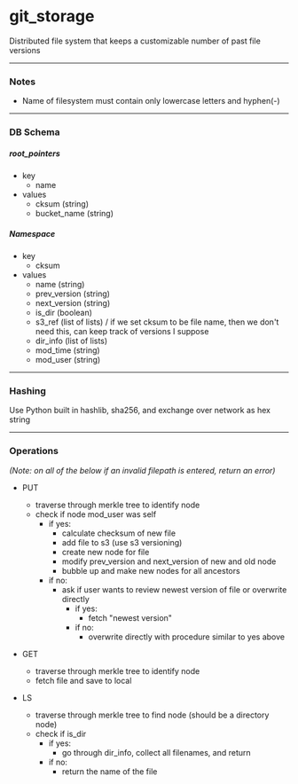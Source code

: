 # git_storage
Distributed file system that keeps a customizable number of past file versions

---
### Notes
- Name of filesystem must contain only lowercase letters and hyphen(-)

---
### DB Schema

##### root_pointers
- key
    - name
- values
    - cksum             (string)
    - bucket_name       (string)

##### Namespace
- key
    - cksum
- values
    - name              (string)
    - prev_version      (string)
    - next_version      (string)
    - is_dir            (boolean)
    - s3_ref            (list of lists) / if we set cksum to be file name, then
      we don't need this, can keep track of versions I suppose
    - dir_info          (list of lists)
    - mod_time          (string)
    - mod_user          (string)

---
### Hashing
Use Python built in hashlib, sha256, and exchange over network as hex string

---
### Operations

*(Note: on all of the below if an invalid filepath is entered, return an error)*

- PUT
    - traverse through merkle tree to identify node
    - check if node mod_user was self
        - if yes:
            - calculate checksum of new file
            - add file to s3 (use s3 versioning)
            - create new node for file
            - modify prev_version and next_version of new and old node
            - bubble up and make new nodes for all ancestors
        - if no:
            - ask if user wants to review newest version of file or overwrite directly
                - if yes:
                    - fetch "newest version"
                - if no:
                    - overwrite directly with procedure similar to yes above
- GET
    - traverse through merkle tree to identify node
    - fetch file and save to local

- LS
    - traverse through merkle tree to find node (should be a directory node)
    - check if is_dir
        - if yes:
            - go through dir_info, collect all filenames, and return
        - if no:
            - return the name of the file
